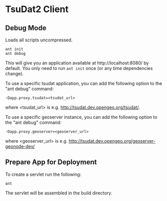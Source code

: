 # TsuDat2 Client

## Debug Mode

Loads all scripts uncompressed.

    ant init
    ant debug

This will give you an application available at http://localhost:8080/ by
default.  You only need to run `ant init` once (or any time dependencies
change).

To use a specific tsudat application, you can add the following option to the
"ant debug" command:

    -Dapp.proxy.tsudat=<tsudat_url>

where <tsudat_url> is e.g. http://tsudat.dev.opengeo.org/tsudat/.

To use a specific geoserver instance, you can add the following option to the
"ant debug" command:

    -Dapp.proxy.geoserver=<geoserver_url>

where <geoserver_url> is e.g.
http://tsudat.dev.opengeo.org/geoserver-geonode-dev/

## Prepare App for Deployment

To create a servlet run the following:

    ant

The servlet will be assembled in the build directory.
